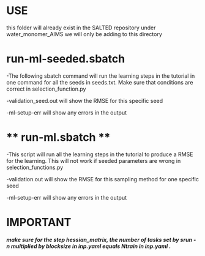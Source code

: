 # USE

this folder will already exist in the SALTED repository under water_monomer_AIMS we will only be adding to this directory

# run-ml-seeded.sbatch

-The following sbatch command will run the learning steps in the tutorial in one command for all the seeds in seeds.txt. Make sure that conditions are correct in selection_function.py

-validation_seed.out will show the RMSE for this specific seed 

-ml-setup-err will show any errors in the output

# ** run-ml.sbatch **

-This script will run all the learning steps in the tutorial to produce a RMSE for the learning. This will not work if seeded parameters are wrong in selection_functions.py

-validation.out will show the RMSE for this sampling method for one specific seed

-ml-setup-err will show any errors in the output

# IMPORTANT

##### make sure for the step hessian_matrix, the number of tasks set by srun -n multiplied by  blocksize in inp.yaml equals Ntrain in inp.yaml .


 
